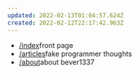 ```yaml
---
updated: 2022-02-13T01:04:57.624Z
created: 2022-02-12T22:17:42.963Z
---
```


- [/index](/)<span>front page</span>
- [/articles](/articles)<span>fake programmer thoughts</span>
- [/about](/about)<span>about bever1337</span>
